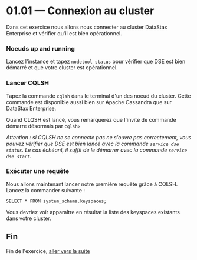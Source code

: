 # 01.01 — Connexion au cluster

Dans cet exercice nous allons nous connecter au cluster DataStax Enterprise et vérifier qu'il est bien opérationnel.

### Noeuds up and running
Lancez l'instance et tapez `nodetool status` pour vérifier que DSE est bien démarré et que votre cluster est opérationnel.

### Lancer CQLSH
Tapez la commande `cqlsh` dans le terminal d'un des noeud du cluster. Cette commande est disponible aussi bien sur Apache Cassandra que sur DataStax Enterprise.

Quand CLQSH est lancé, vous remarquerez que l'invite de commande démarre désormais par `cqlsh>`

_Attention : si CQLSH ne se connecte pas ne s'ouvre pas correctement, vous pouvez vérifier que DSE est bien lancé avec la commande `service dse status`. Le cas échéant, il suffit de le démarrer avec la commande `service dse start`._

### Exécuter une requête
Nous allons maintenant lancer notre première requête grâce à CQLSH.
Lancez la commander suivante : 

```SELECT * FROM system_schema.keyspaces;```

Vous devriez voir apparaître en résultat la liste des keyspaces existants dans votre cluster.


## Fin
Fin de l'exercice, [aller vers la suite](01.02.CQL_basis.md)